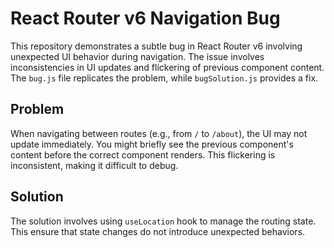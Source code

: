# React Router v6 Navigation Bug

This repository demonstrates a subtle bug in React Router v6 involving unexpected UI behavior during navigation.  The issue involves inconsistencies in UI updates and flickering of previous component content.  The `bug.js` file replicates the problem, while `bugSolution.js` provides a fix.

## Problem

When navigating between routes (e.g., from `/` to `/about`), the UI may not update immediately. You might briefly see the previous component's content before the correct component renders. This flickering is inconsistent, making it difficult to debug.

## Solution

The solution involves using `useLocation` hook to manage the routing state.  This ensure that state changes do not introduce unexpected behaviors.
